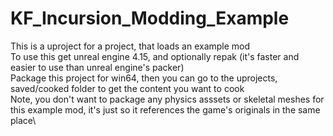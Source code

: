 # KF_Incursion_Modding_Example
This is a uproject for a project, that loads an example mod\
To use this get unreal engine 4.15, and optionally repak (it's faster and easier to use than unreal engine's packer)\
Package this project for win64, then you can go to the uprojects, saved/cooked folder to get the content you want to cook\
Note, you don't want to package any physics asssets or skeletal meshes for this example mod, it's just so it references the game's originals in the same place\
